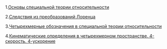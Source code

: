 1.[Основы специальной теории относительности](https://github.com/dmitryldt/123/tree/main/1-Основы%20специальной%20теории%20относительности) 

2.[Следствия из преобразований Лоренца](https://github.com/dmitryldt/123/tree/main/2-Следствия%20из%20преобразований%20Лоренца)

3.[Четырехмерные обозначения в специальной теории относительности](https://github.com/dmitryldt/123/tree/main/3-Четырехмерные%20обозначения%20в%20специальной%20теории%20относительности)

4.[Кинематические определения в четырехмерном пространстве. 4-скорость. 4-ускорение](https://github.com/dmitryldt/123/tree/main/4-Кинематические%20определения%20в%20четырехмерном%20пространстве.%204-скорость.%204-ускорение)

